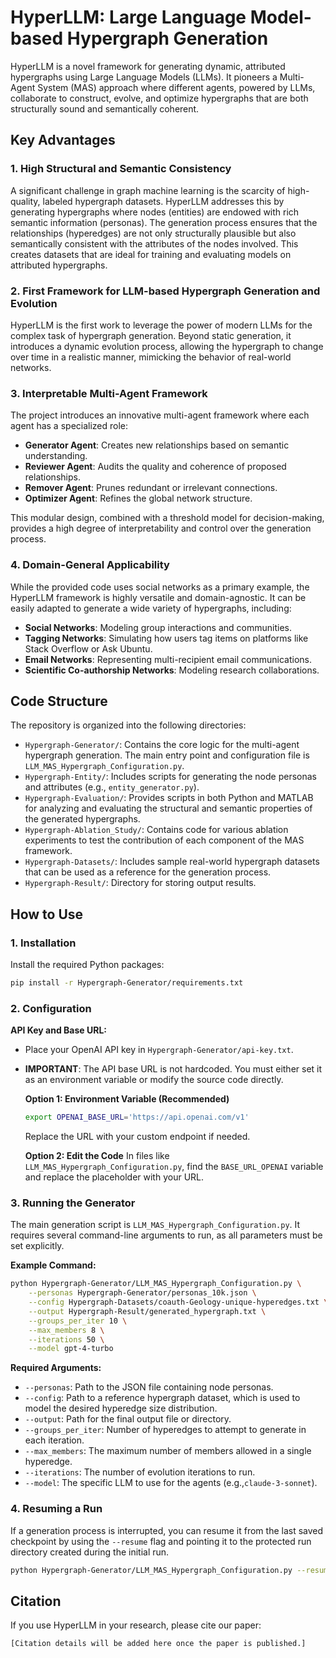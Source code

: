 # HyperLLM: Large Language Model-based Hypergraph Generation

HyperLLM is a novel framework for generating dynamic, attributed hypergraphs using Large Language Models (LLMs). It pioneers a Multi-Agent System (MAS) approach where different agents, powered by LLMs, collaborate to construct, evolve, and optimize hypergraphs that are both structurally sound and semantically coherent.

## Key Advantages

### 1. High Structural and Semantic Consistency
A significant challenge in graph machine learning is the scarcity of high-quality, labeled hypergraph datasets. HyperLLM addresses this by generating hypergraphs where nodes (entities) are endowed with rich semantic information (personas). The generation process ensures that the relationships (hyperedges) are not only structurally plausible but also semantically consistent with the attributes of the nodes involved. This creates datasets that are ideal for training and evaluating models on attributed hypergraphs.

### 2. First Framework for LLM-based Hypergraph Generation and Evolution
HyperLLM is the first work to leverage the power of modern LLMs for the complex task of hypergraph generation. Beyond static generation, it introduces a dynamic evolution process, allowing the hypergraph to change over time in a realistic manner, mimicking the behavior of real-world networks.

### 3. Interpretable Multi-Agent Framework
The project introduces an innovative multi-agent framework where each agent has a specialized role:
- **Generator Agent**: Creates new relationships based on semantic understanding.
- **Reviewer Agent**: Audits the quality and coherence of proposed relationships.
- **Remover Agent**: Prunes redundant or irrelevant connections.
- **Optimizer Agent**: Refines the global network structure.

This modular design, combined with a threshold model for decision-making, provides a high degree of interpretability and control over the generation process.

### 4. Domain-General Applicability
While the provided code uses social networks as a primary example, the HyperLLM framework is highly versatile and domain-agnostic. It can be easily adapted to generate a wide variety of hypergraphs, including:
- **Social Networks**: Modeling group interactions and communities.
- **Tagging Networks**: Simulating how users tag items on platforms like Stack Overflow or Ask Ubuntu.
- **Email Networks**: Representing multi-recipient email communications.
- **Scientific Co-authorship Networks**: Modeling research collaborations.

## Code Structure

The repository is organized into the following directories:

-   `Hypergraph-Generator/`: Contains the core logic for the multi-agent hypergraph generation. The main entry point and configuration file is `LLM_MAS_Hypergraph_Configuration.py`.
-   `Hypergraph-Entity/`: Includes scripts for generating the node personas and attributes (e.g., `entity_generator.py`).
-   `Hypergraph-Evaluation/`: Provides scripts in both Python and MATLAB for analyzing and evaluating the structural and semantic properties of the generated hypergraphs.
-   `Hypergraph-Ablation_Study/`: Contains code for various ablation experiments to test the contribution of each component of the MAS framework.
-   `Hypergraph-Datasets/`: Includes sample real-world hypergraph datasets that can be used as a reference for the generation process.
-   `Hypergraph-Result/`: Directory for storing output results.

## How to Use

### 1. Installation
Install the required Python packages:
```bash
pip install -r Hypergraph-Generator/requirements.txt
```

### 2. Configuration

**API Key and Base URL:**
-   Place your OpenAI API key in `Hypergraph-Generator/api-key.txt`.
-   **IMPORTANT**: The API base URL is not hardcoded. You must either set it as an environment variable or modify the source code directly.

    **Option 1: Environment Variable (Recommended)**
    ```bash
    export OPENAI_BASE_URL='https://api.openai.com/v1' 
    ```
    Replace the URL with your custom endpoint if needed.

    **Option 2: Edit the Code**
    In files like `LLM_MAS_Hypergraph_Configuration.py`, find the `BASE_URL_OPENAI` variable and replace the placeholder with your URL.

### 3. Running the Generator

The main generation script is `LLM_MAS_Hypergraph_Configuration.py`. It requires several command-line arguments to run, as all parameters must be set explicitly.

**Example Command:**
```bash
python Hypergraph-Generator/LLM_MAS_Hypergraph_Configuration.py \
    --personas Hypergraph-Generator/personas_10k.json \
    --config Hypergraph-Datasets/coauth-Geology-unique-hyperedges.txt \
    --output Hypergraph-Result/generated_hypergraph.txt \
    --groups_per_iter 10 \
    --max_members 8 \
    --iterations 50 \
    --model gpt-4-turbo
```

**Required Arguments:**
-   `--personas`: Path to the JSON file containing node personas.
-   `--config`: Path to a reference hypergraph dataset, which is used to model the desired hyperedge size distribution.
-   `--output`: Path for the final output file or directory.
-   `--groups_per_iter`: Number of hyperedges to attempt to generate in each iteration.
-   `--max_members`: The maximum number of members allowed in a single hyperedge.
-   `--iterations`: The number of evolution iterations to run.
-   `--model`: The specific LLM to use for the agents (e.g.,`claude-3-sonnet`).

### 4. Resuming a Run
If a generation process is interrupted, you can resume it from the last saved checkpoint by using the `--resume` flag and pointing it to the protected run directory created during the initial run.

```bash
python Hypergraph-Generator/LLM_MAS_Hypergraph_Configuration.py --resume Hypergraph-Result/MAS_Config_Run_coauth-Geology-unique-hyperedges_20231013_103000
```

## Citation
If you use HyperLLM in your research, please cite our paper:
```
[Citation details will be added here once the paper is published.]
```
